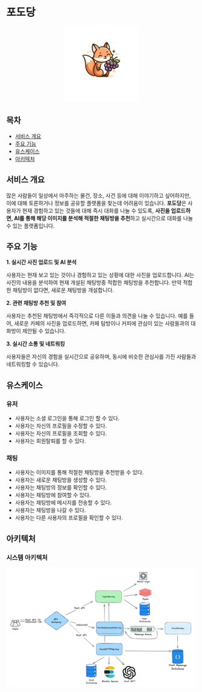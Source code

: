 # 포도당

<p align="center">
    <img src="docs/image/logo.png" width="200px" height="200px" alt="logo" />
</p>

## 목차

- [서비스 개요](#서비스-개요)
- [주요 기능](#주요-기능)
- [유스케이스](#유스케이스)
- [아키텍처](#아키텍처)


## 서비스 개요

많은 사람들이 일상에서 마주하는 물건, 장소, 사건 등에 대해 이야기하고 싶어하지만, 이에 대해 토론하거나 정보를 공유할 플랫폼을 찾는데 어려움이 있습니다. **포도당**은
사용자가 현재 경험하고 있는 것들에 대해 즉시 대화를 나눌 수 있도록, **사진을 업로드하면, AI를 통해 해당 이미지를 분석해 적절한 채팅방을 추천**하고 실시간으로 대화를
나눌수 있는 플랫폼입니다.

## 주요 기능

**1. 실시간 사진 업로드 및 AI 분석**

사용자는 현재 보고 있는 것이나 경험하고 있는 상황에 대한 사진을 업로드합니다.
AI는 사진의 내용을 분석하여 현재 개설된 채팅방중 적합한 채팅방을 추천합니다. 만약 적합한 채팅방이 없다면, 새로운 채팅방을 개설합니다.

**2. 관련 채팅방 추천 및 참여**

사용자는 추천된 채팅방에서 즉각적으로 다른 이들과 의견을 나눌 수 있습니다.
예를 들어, 새로운 카페의 사진을 업로드하면, 카페 탐방이나 커피에 관심이 있는 사람들과의 대화방이 제안될 수 있습니다.

**3. 실시간 소통 및 네트워킹**

사용자들은 자신의 경험을 실시간으로 공유하며, 동시에 비슷한 관심사를 가진 사람들과 네트워킹할 수 있습니다.

## 유스케이스

### 유저

- 사용자는 소셜 로그인을 통해 로그인 할 수 있다.
- 사용자는 자신의 프로필을 수정할 수 있다.
- 사용자는 자신의 프로필을 조회할 수 있다.
- 사용자는 회원탈퇴를 할 수 있다.

### 채팅

- 사용자는 이미지를 통해 적절한 채팅방을 추천받을 수 있다.
- 사용자는 새로운 채팅방을 생성할 수 있다.
- 사용자는 채팅방의 정보를 확인할 수 있다.
- 사용자는 채팅방에 참여할 수 있다.
- 사용자는 채팅방에 메시지를 전송할 수 있다.
- 사용자는 채팅방을 나갈 수 있다.
- 사용자는 다른 사용자의 프로필을 확인할 수 있다.

## 아키텍처

### 시스템 아키텍처

![img.png](docs/image/Service%20Architecture.png)
